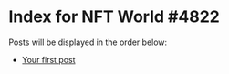 # Index for NFT World #4822
Posts will be displayed in the order below:

- [Your first post](./001-first.md)

